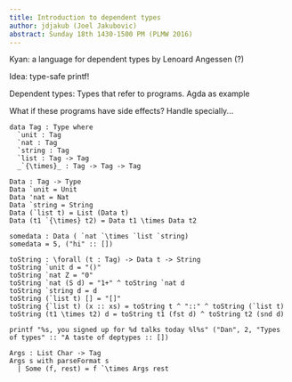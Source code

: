 ```yaml
---
title: Introduction to dependent types
author: jdjakub (Joel Jakubovic)
abstract: Sunday 18th 1430-1500 PM (PLMW 2016)
---
```


Kyan: a language for dependent types by Lenoard Angessen (?)

Idea: type-safe printf!

Dependent types: Types that refer to programs. Agda as example

What if these programs have side effects? Handle specially...

```
data Tag : Type where
  `unit : Tag
  `nat : Tag
  `string : Tag
  `list : Tag -> Tag
  _`{\times}_ : Tag -> Tag -> Tag
```

```
Data : Tag -> Type
Data `unit = Unit
Data 'nat = Nat
Data `string = String
Data (`list t) = List (Data t)
Data (t1 `{\times} t2) = Data t1 \times Data t2
```

```
somedata : Data ( `nat `\times `list `string)
somedata = 5, ("hi" :: [])
```

```
toString : \forall (t : Tag) -> Data t -> String
toString `unit d = "()"
toString `nat Z = "0"
toString `nat (S d) = "1+" ^ toString `nat d
toString `string d = d
toString (`list t) [] = "[]"
toString {`list t) (x :: xs) = toString t ^ "::" ^ toString (`list t)
toString (t1 \times t2) d = toString t1 (fst d) ^ toString t2 (snd d)

printf "%s, you signed up for %d talks today %l%s" ("Dan", 2, "Types of types" :: "A taste of deptypes :: [])

Args : List Char -> Tag
Args s with parseFormat s
  | Some (f, rest) = f `\times Args rest
```
